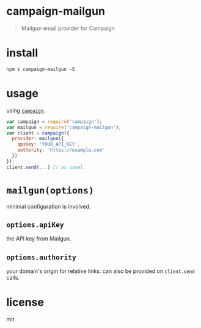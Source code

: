 # campaign-mailgun

> Mailgun email provider for Campaign

# install

```shell
npm i campaign-mailgun -S
```

# usage

using [`campaign`](https://github.com/bevacqua/campaign).

```js
var campaign = require('campaign');
var mailgun = require('campaign-mailgun');
var client = campaign({
  provider: mailgun({
    apiKey: 'YOUR_API_KEY',
    authority: 'https://example.com'
  })
});
client.send(...) // as usual
```

# `mailgun(options)`

minimal configuration is involved.

## `options.apiKey`

the API key from Mailgun.

## `options.authority`

your domain's origin for relative links. can also be provided on `client.send` calls.

# license

mit

